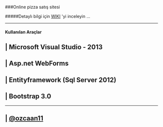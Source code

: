 ###Online pizza satış sitesi

#####Detaylı bilgi için [WIKI](../../wiki) 'yi inceleyin ...

---------

#### Kullanılan Araçlar

| Microsoft Visual Studio - 2013
----

| Asp.net WebForms
---- 

| Entityframework (Sql Server 2012)
----

| Bootstrap 3.0
----

---------------

| [@ozcaan11](https://twitter.com/ozcaan11)
----
